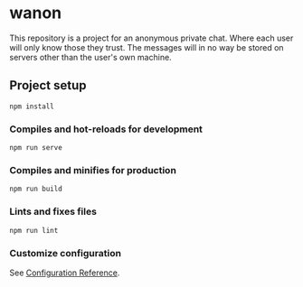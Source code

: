 # wanon
This repository is a project for an anonymous private chat. Where each user will only know those they trust. The messages will in no way be stored on servers other than the user's own machine.

## Project setup
```
npm install
```

### Compiles and hot-reloads for development
```
npm run serve
```

### Compiles and minifies for production
```
npm run build
```

### Lints and fixes files
```
npm run lint
```

### Customize configuration
See [Configuration Reference](https://cli.vuejs.org/config/).
